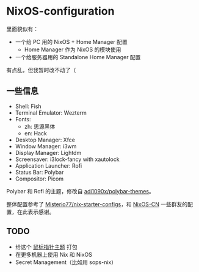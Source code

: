 # NixOS-configuration

里面貌似有：

- 一个给 PC 用的 NixOS + Home Manager 配置
  - Home Manager 作为 NixOS 的模块使用
- 一个给服务器用的 Standalone Home Manager 配置

有点乱，但我暂时改不动了（

## 一些信息

- Shell: Fish
- Terminal Emulator: Wezterm
- Fonts:
  - zh: 思源黑体
  - en: Hack
- Desktop Manager: Xfce
- Window Manager: i3wm
- Display Manager: Lightdm
- Screensaver: i3lock-fancy with xautolock
- Application Launcher: Rofi
- Status Bar: Polybar
- Compositor: Picom

Polybar 和 Rofi 的主题，修改自 [adi1090x/polybar-themes](https://github.com/adi1090x/polybar-themes)。

整体配置参考了 [Misterio77/nix-starter-configs](https://github.com/Misterio77/nix-starter-configs)，和 [NixOS-CN](https://github.com/nixos-cn/NixOS-CN-telegram) 一些群友的配置，在此表示感谢。

## TODO

- 给这个 [鼠标指针主题](https://www.xfce-look.org/p/2077667) 打包
- 在更多机器上使用 Nix 和 NixOS
- Secret Management（比如用 sops-nix）
